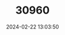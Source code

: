 ---
title: "30960"
category: "Salix floridana"
draft: false
date: 2024-02-22 13:03:50
languages:
  English: ["Florida Willow"]
---